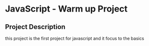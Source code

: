 # JavaScript - Warm up Project
## Project Description
this project is the first project for javascript and it focus
to the basics
